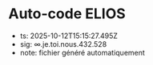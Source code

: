 # Auto-code ELIOS
- ts: 2025-10-12T15:15:27.495Z
- sig: ∞.je.toi.nous.432.528
- note: fichier généré automatiquement